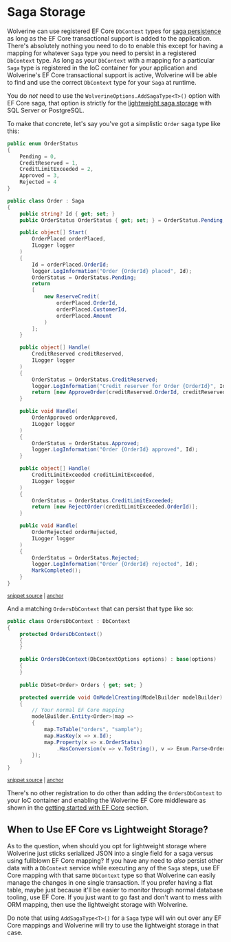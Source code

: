 # Saga Storage

Wolverine can use registered EF Core `DbContext` types for [saga persistence](/guide/durability) as long as the EF Core transactional support
is added to the application. There's absolutely nothing you need to do to enable this except for having a mapping for 
whatever `Saga` type you need to persist in a registered `DbContext` type. As long as your `DbContext`
with a mapping for a particular `Saga` type is registered in the IoC container for your application
and Wolverine's EF Core transactional support is active, Wolverine will be able to find and use
the correct `DbContext` type for your `Saga` at runtime.

You do *not* need to use the `WolverineOptions.AddSagaType<T>()` option with EF Core saga, that option
is strictly for the [lightweight saga storage](/guide/durability/sagas.html#lightweight-saga-storage) with SQL Server or PostgreSQL. 

To make that concrete, let's say you've got a simplistic `Order` saga type like this:

<!-- snippet: sample_order_saga_for_efcore -->
<a id='snippet-sample_order_saga_for_efcore'></a>
```cs
public enum OrderStatus
{
    Pending = 0,
    CreditReserved = 1,
    CreditLimitExceeded = 2,
    Approved = 3,
    Rejected = 4
}

public class Order : Saga
{
    public string? Id { get; set; }
    public OrderStatus OrderStatus { get; set; } = OrderStatus.Pending;

    public object[] Start(
        OrderPlaced orderPlaced,
        ILogger logger
    )
    {
        Id = orderPlaced.OrderId;
        logger.LogInformation("Order {OrderId} placed", Id);
        OrderStatus = OrderStatus.Pending;
        return
        [
            new ReserveCredit(
                orderPlaced.OrderId,
                orderPlaced.CustomerId,
                orderPlaced.Amount
            )
        ];
    }

    public object[] Handle(
        CreditReserved creditReserved,
        ILogger logger
    )
    {
        OrderStatus = OrderStatus.CreditReserved;
        logger.LogInformation("Credit reserver for Order {OrderId}", Id);
        return [new ApproveOrder(creditReserved.OrderId, creditReserved.CustomerId)];
    }

    public void Handle(
        OrderApproved orderApproved,
        ILogger logger
    )
    {
        OrderStatus = OrderStatus.Approved;
        logger.LogInformation("Order {OrderId} approved", Id);
    }

    public object[] Handle(
        CreditLimitExceeded creditLimitExceeded,
        ILogger logger
    )
    {
        OrderStatus = OrderStatus.CreditLimitExceeded;
        return [new RejectOrder(creditLimitExceeded.OrderId)];
    }

    public void Handle(
        OrderRejected orderRejected,
        ILogger logger
    )
    {
        OrderStatus = OrderStatus.Rejected;
        logger.LogInformation("Order {OrderId} rejected", Id);
        MarkCompleted();
    }
}
```
<sup><a href='https://github.com/JasperFx/wolverine/blob/main/src/Samples/EFCoreSample/ItemService/Orders/Order.cs#L6-L79' title='Snippet source file'>snippet source</a> | <a href='#snippet-sample_order_saga_for_efcore' title='Start of snippet'>anchor</a></sup>
<!-- endSnippet -->

And a matching `OrdersDbContext` that can persist that type like so:

<!-- snippet: sample_OrdersDbContext -->
<a id='snippet-sample_ordersdbcontext'></a>
```cs
public class OrdersDbContext : DbContext
{
    protected OrdersDbContext()
    {
    }

    public OrdersDbContext(DbContextOptions options) : base(options)
    {
    }
    
    public DbSet<Order> Orders { get; set; }

    protected override void OnModelCreating(ModelBuilder modelBuilder)
    {
        // Your normal EF Core mapping
        modelBuilder.Entity<Order>(map =>
        {
            map.ToTable("orders", "sample");
            map.HasKey(x => x.Id);
            map.Property(x => x.OrderStatus)
                .HasConversion(v => v.ToString(), v => Enum.Parse<OrderStatus>(v));
        });
    }
}
```
<sup><a href='https://github.com/JasperFx/wolverine/blob/main/src/Samples/EFCoreSample/ItemService/Orders/Order.cs#L81-L108' title='Snippet source file'>snippet source</a> | <a href='#snippet-sample_ordersdbcontext' title='Start of snippet'>anchor</a></sup>
<!-- endSnippet -->

There's no other registration to do other than adding the `OrdersDbContext` to your IoC container and enabling
the Wolverine EF Core middleware as shown in the [getting started with EF Core](/guide/durability/efcore/#getting-started) section. 

## When to Use EF Core vs Lightweight Storage?

As to the question, when should you opt for lightweight storage where Wolverine just sticks serialized JSON into a single 
field for a saga versus using fullblown EF Core mapping? If you have any need to *also* persist other data with a `DbContext`
service while executing any of the `Saga` steps, use EF Core mapping with that same `DbContext` type so that Wolverine can
easily manage the changes in one single transaction. If you prefer having a flat table, maybe just because it'll be easier 
to monitor through normal database tooling, use EF Core. If you just want to go fast and don't want to mess with ORM mapping,
then use the lightweight storage with Wolverine. 

Do note that using `AddSagaType<T>()` for a `Saga` type will win out over any EF Core mappings and Wolverine will try to
use the lightweight storage in that case. 
